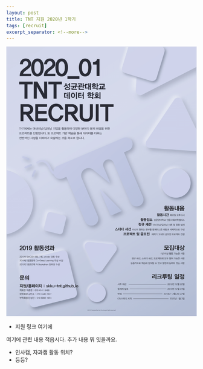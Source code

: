 ```yaml
---
layout: post
title: TNT 지원 2020년 1학기
tags: [recruit]
excerpt_separator: <!--more-->
---
```


![poster_img](assets/img/TNT_2020_1_recruit_poster.png)

- 지원 링크 여기에 

여기에 관련 내용 적읍시다. 추가 내용 뭐 잇을까요.
- 인사캠, 자과캠 활동 위치?
- 등등?




